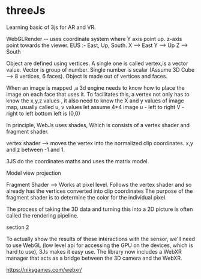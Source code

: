 # threeJs
Learning basic of 3js for AR and VR.

WebGLRender --
            uses coordinate system where Y axis point up.
            z-axis point towards the viewer.
            EUS :- East, Up, South.
            X --> East
            Y --> Up
            Z --> South
            
Object are defined using vertices. A single one is                 called vertex,is a vector value. Vector is group of number.
Single number is scalar (Assume 3D Cube --> 8 vertices, 6 faces).
Object is made out of vertices and faces.

When an image is mapped ,a 3d engine needs to know how to place the image on each face that uses it. To facilitates this, a vertex not only has to know the x,y,z values , it also need to know the X and y values of image map, usually called u, v values
let assume 4*4 image 
    u - left to right 
    V - right to left 
    bottom left is (0,0)

In principle, WebJs uses shades, Which is consists of a vertex shader and fragment shader.

vertex shader --> moves the vertex into the normalized clip coordinates.
                  x,y and z between -1 and 1.
         
3JS do the coordinates maths and uses the matrix model.

  Model
  view
  projection

Fragment Shader --> Works at pixel level.
                    Follows the vertex shader and so already has the vertices converted into clip coordinates
                    The purpose of the fragment shader is to determine the color for the individual pixel.

The process of taking the 3D data and turning this into a 2D picture is often called the rendering pipeline.


section 2

To actually show the results of these interactions with the sensor, we'll need to use WebGL (low level api for accessing the GPU on the devices, which is hard to use), 3Js makes it easy use.
The library now includes a WebXR manager that acts as a bridge between the 3D camera and the WebXR.

https://niksgames.com/webxr/


